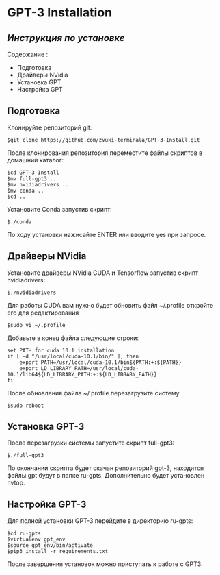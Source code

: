 # GPT-3 Installation
## _Инструкция по установке_

Содержание :

- Подготовка
- Драйверы NVidia
- Установка GPT
- Настройка GPT

## Подготовка 



Клонируйте репозиторий git:

    $git clone https://github.com/zvuki-terminala/GPT-3-Install.git
    
После клонирования репозитория переместите файлы скриптов в домашний каталог:

    $cd GPT-3-Install
    $mv full-gpt3 ..
    $mv nvidiadrivers ..
    $mv conda ..
    $cd ..
    
Установите Conda запустив скрипт:

    $./conda
    
По ходу установки нажисайте ENTER или вводите yes при запросе.
    
## Драйверы NVidia

Установите драйверы NVidia CUDA и Tensorflow запустив скрипт nvidiadrivers:

    $./nvidiadrivers
   
Для работы CUDA вам нужно будет обновить файл ~/.profile откройте его для редактирования

    $sudo vi ~/.profile
    
Добавьте в конец файла следующие строки:

    set PATH for cuda 10.1 installation
    if [ -d "/usr/local/cuda-10.1/bin/" ]; then
        export PATH=/usr/local/cuda-10.1/bin${PATH:+:${PATH}}
        export LD_LIBRARY_PATH=/usr/local/cuda-10.1/lib64${LD_LIBRARY_PATH:+:${LD_LIBRARY_PATH}}
    fi

После обновления файла ~/.profile перезагрузите систему 

    $sudo reboot

## Установка GPT-3

После перезагрузки системы запустите скрипт full-gpt3:
    
    $./full-gpt3

По окончании скрипта будет скачан репозиторий gpt-3, находится файлы gpt будут в папке ru-gpts.
Дополнительно будет установлен nvtop.

## Настройка GPT-3

Для полной установки GPT-3 перейдите в директорию ru-gpts:

    $cd ru-gpts
    $virtualenv gpt_env
    $source gpt_env/bin/activate
    $pip3 install -r requirements.txt
  
После завершения установок можно приступать к работе с GPT3.
